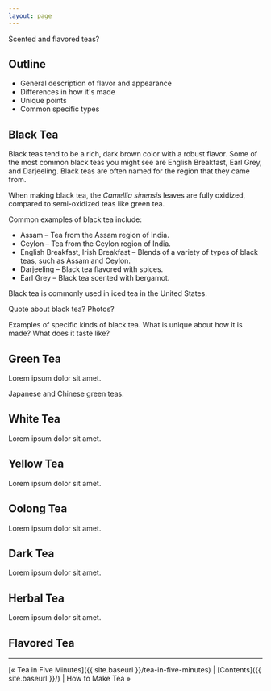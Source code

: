 ```yaml
---
layout: page
---
```


Scented and flavored teas?

## Outline

* General description of flavor and appearance
* Differences in how it's made
* Unique points
* Common specific types

## Black Tea

Black teas tend to be a rich, dark brown color with a robust flavor. Some of the most common black teas you might see are English Breakfast, Earl Grey, and Darjeeling. Black teas are often named for the region that they came from.

When making black tea, the *Camellia sinensis* leaves are fully oxidized, compared to semi-oxidized teas like green tea.

Common examples of black tea include:

* Assam – Tea from the Assam region of India.
* Ceylon – Tea from the Ceylon region of India.
* English Breakfast, Irish Breakfast – Blends of a variety of types of black teas, such as Assam and Ceylon.
* Darjeeling – Black tea flavored with spices.
* Earl Grey – Black tea scented with bergamot.

Black tea is commonly used in iced tea in the United States.

Quote about black tea? Photos?

Examples of specific kinds of black tea. What is unique about how it is made? What does it taste like?

## Green Tea

Lorem ipsum dolor sit amet.

Japanese and Chinese green teas.

## White Tea

Lorem ipsum dolor sit amet.

## Yellow Tea

Lorem ipsum dolor sit amet.

## Oolong Tea

Lorem ipsum dolor sit amet.

## Dark Tea

Lorem ipsum dolor sit amet.

## Herbal Tea

Lorem ipsum dolor sit amet.

## Flavored Tea

---

[&laquo; Tea in Five Minutes]({{ site.baseurl }}/tea-in-five-minutes) |
 [Contents]({{ site.baseurl }}/) | 
 How to Make Tea &raquo;
